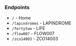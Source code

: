 ### Endpoints

- `/` - Home
- `/lapindromes` - LAPINDROME
- `/fortytwo` - LIFE
- `/flow007` - FLOW007
- `/zco14003` - ZCO14003